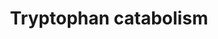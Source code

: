---
annotations:
- id: PW:0001281
  parent: classic metabolic pathway
  type: Pathway Ontology
  value: tryptophan degradation pathway
authors:
- ReactomeTeam
- DeSl
description: Tryptophan is catabolized in seven steps to yield aminomuconate. Intermediates
  in this process are also used in the synthesis of serotonin and kynurenine (Peters
  1991).  View original pathway at [http://www.reactome.org/PathwayBrowser/#DIAGRAM=71240
  Reactome].
last-edited: 2021-01-25
organisms:
- Homo sapiens
redirect_from:
- /index.php/Pathway:WP4994
- /instance/WP4994
revision: null
schema-jsonld:
- '@context': https://schema.org/
  '@id': https://wikipathways.github.io/pathways/WP4994.html
  '@type': Dataset
  creator:
    '@type': Organization
    name: WikiPathways
  description: Tryptophan is catabolized in seven steps to yield aminomuconate. Intermediates
    in this process are also used in the synthesis of serotonin and kynurenine (Peters
    1991).  View original pathway at [http://www.reactome.org/PathwayBrowser/#DIAGRAM=71240
    Reactome].
  keywords:
  - 2AM
  - 2AMA
  - 2OG
  - 3HAA
  - 3HKYN
  - AADAT dimer
  - 'ACMSD '
  - ACMSD dimer
  - ACS
  - AFMID
  - AM-SHDH
  - AP-DOBu
  - APDBA
  - CCBL2 dimer
  - CO2
  - 'Fe2+ '
  - H+
  - H2O
  - HAAO
  - 'HAAO '
  - HCOOH
  - 'I3LACT '
  - I3LACT, I3PROPA
  - 'I3PROPA '
  - IDO1
  - 'IDO1 '
  - IDO2
  - 'IDO2 '
  - KMO
  - KYNA
  - KYNU dimer
  - L-Ala
  - L-Glu
  - 'L-His '
  - 'L-Ile '
  - L-KYN
  - 'L-Leu '
  - 'L-Met '
  - L-Phe
  - 'L-Phe '
  - L-Trp
  - 'L-Trp '
  - 'L-Tyr '
  - 'L-Val '
  - NAD+
  - NADH
  - NADP+
  - NADPH
  - NFK
  - Nicotinate
  - O2
  - 'PXLP-AADAT '
  - 'PXLP-CCBL2 '
  - 'PXLP-K247-KYAT1 '
  - PXLP-KYAT1 dimer
  - 'PXLP-KYNU '
  - PYR
  - SLC36A4
  - 'SLC3A2 '
  - 'SLC7A5 '
  - SLC7A5:SLC3A2
  - 'TDO2 '
  - TDO2 tetramer
  - 'heme '
  - ligands of SLC7A5
  - metabolism
  license: CC0
  name: Tryptophan catabolism
seo: CreativeWork
title: Tryptophan catabolism
wpid: WP4994
---